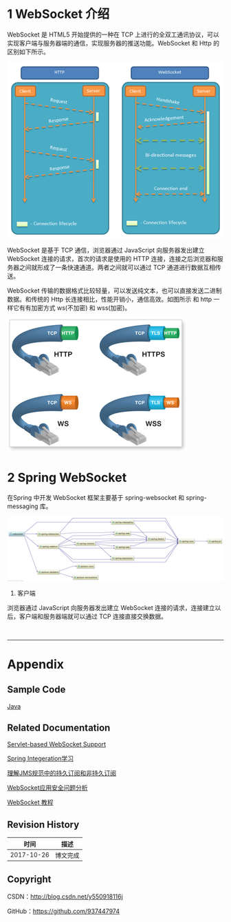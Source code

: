 # 1 WebSocket 介绍

WebSocket 是 HTML5 开始提供的一种在 TCP 上进行的全双工通讯协议，可以实现客户端与服务器端的通信，实现服务器的推送功能。WebSocket 和 Http 的区别如下所示。

![](https://raw.githubusercontent.com/937447974/Blog/master/Resources/2017102301.png)

WebSocket 是基于 TCP 通信，浏览器通过 JavaScript 向服务器发出建立 WebSocket 连接的请求，首次的请求是使用的 HTTP 连接，连接之后浏览器和服务器之间就形成了一条快速通道。两者之间就可以通过 TCP 通道进行数据互相传送。

WebSocket 传输的数据格式比较轻量，可以发送纯文本，也可以直接发送二进制数据。和传统的 Http 长连接相比，性能开销小，通信高效。如图所示 和 http 一样它有有加密方式 ws(不加密) 和 wss(加密)。

![](https://raw.githubusercontent.com/937447974/Blog/master/Resources/2017102302.png)

# 2 Spring WebSocket

在Spring 中开发 WebSocket 框架主要基于 spring-websocket 和 spring-messaging 库。

![](https://raw.githubusercontent.com/937447974/Blog/master/Resources/2017102303.png)

1. 客户端

浏览器通过 JavaScript 向服务器发出建立 WebSocket 连接的请求，连接建立以后，客户端和服务器端就可以通过 TCP 连接直接交换数据。

&#160;

----------

# Appendix

## Sample Code

[Java](https://github.com/937447974/Java)

## Related Documentation

[Servlet-based WebSocket Support](https://docs.spring.io/spring/docs/5.0.0.RELEASE/spring-framework-reference/web.html#websocket)

[Spring Integeration学习](http://blog.csdn.net/hs6823/article/details/17999989)

[理解JMS规范中的持久订阅和非持久订阅](http://blog.csdn.net/aitangyong/article/details/26013387)

[WebSocket应用安全问题分析](https://security.tencent.com/index.php/blog/msg/119)

[WebSocket 教程](http://www.ruanyifeng.com/blog/2017/05/websocket.html)

## Revision History

| 时间 | 描述 |
| ---- | ---- |
| 2017-10-26 | 博文完成 |

## Copyright

CSDN：http://blog.csdn.net/y550918116j

GitHub：https://github.com/937447974